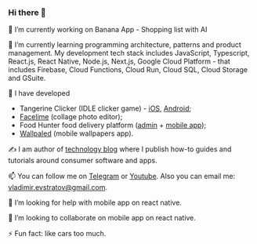 ### Hi there 👋

🔭 I’m currently working on Banana App - Shopping list with AI

🌱 I’m currently learning programming architecture, patterns and product management. My development tech stack includes JavaScript, Typescript, React.js, React Native, Node.js, Next.js, Google Cloud Platform - that includes Firebase, Cloud Functions, Cloud Run, Cloud SQL, Cloud Storage and GSuite.

🏢 I have developed
- Tangerine Clicker (IDLE clicker game) - [iOS](https://apps.apple.com/ru/app/tangerine-clicker-idle-game/id6443970047), [Android](https://play.google.com/store/apps/details?id=com.tangerineclicker&hl=en_US&gl=US);
- [Facelime](https://facelime.com) (collage photo editor); 
- Food Hunter food delivery platform ([admin](https://codecanyon.net/item/food-delivery-admin-panel-food-hunter/31245325) + [mobile app](https://codecanyon.net/item/food-delivery-mobile-app-with-react-firebase-food-hunter/32994326)); 
- [Wallpaled](https://wallpaled.com) (mobile wallpapers app).

✍️ I am author of [technology blog](https://vladimirevstratov.ru/blog/) where I publish how-to guides and tutorials around consumer software and apps.

📫 You can follow me on [Telegram](https://t.me/evstratov_online) or [Youtube](https://www.youtube.com/channel/UCE21zwAN9_JN78IX0cqdNcQ). Also you can email me: vladimir.evstratov@gmail.com.

🤔 I’m looking for help with mobile app on react native.

👯 I’m looking to collaborate on mobile app on react native.

⚡ Fun fact: like cars too much.
